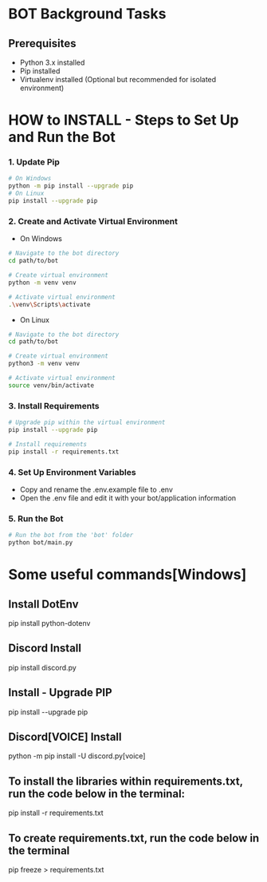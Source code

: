 # BOT Background Tasks

## Prerequisites
- Python 3.x installed
- Pip installed
- Virtualenv installed (Optional but recommended for isolated environment)
  
# HOW to INSTALL - Steps to Set Up and Run the Bot
### 1. Update Pip
```bash
# On Windows
python -m pip install --upgrade pip
# On Linux
pip install --upgrade pip
```
### 2. Create and Activate Virtual Environment
- On Windows
```bash
# Navigate to the bot directory
cd path/to/bot

# Create virtual environment
python -m venv venv

# Activate virtual environment
.\venv\Scripts\activate
```
- On Linux
```bash
# Navigate to the bot directory
cd path/to/bot

# Create virtual environment
python3 -m venv venv

# Activate virtual environment
source venv/bin/activate
```
### 3. Install Requirements
```bash
# Upgrade pip within the virtual environment
pip install --upgrade pip

# Install requirements
pip install -r requirements.txt
```
### 4. Set Up Environment Variables
- Copy and rename the .env.example file to .env
- Open the .env file and edit it with your bot/application information

### 5. Run the Bot
```bash
# Run the bot from the 'bot' folder
python bot/main.py
```

# Some useful commands[Windows]

## Install DotEnv
pip install python-dotenv

## Discord Install
pip install discord.py

## Install - Upgrade PIP
pip install --upgrade pip

## Discord[VOICE] Install
python -m pip install -U discord.py[voice]

## To install the libraries within requirements.txt, run the code below in the terminal:
pip install -r requirements.txt

## To create requirements.txt, run the code below in the terminal
pip freeze > requirements.txt
